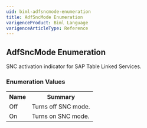 ```yaml
---
uid: biml-adfsncmode-enumeration
title: AdfSncMode Enumeration
varigenceProduct: Biml Language
varigenceArticleType: Reference
---
```


## AdfSncMode Enumeration<div class="LanguageSummary"><div class ="SummaryItem">SNC activation indicator for SAP Table Linked Services.</div></div><div class="EnumValueGroup">### Enumeration Values<table id="EnumValue" class="MemberList"><tbody><tr><th class="MemberNameColumnHeader">Name</th><th class="MemberSummaryColumnHeader">Summary</th></tr><tr class="cd0"><td class="MemberName">Off</td><td class="MemberSummary"><div class ="SummaryItem">Turns off SNC mode.</div> </td></tr><tr class="cd1"><td class="MemberName">On</td><td class="MemberSummary"><div class ="SummaryItem">Turns on SNC mode.</div> </td></tr></tbody></table></div>